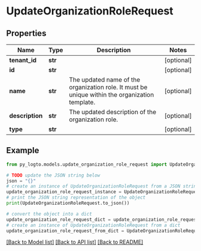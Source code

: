 # UpdateOrganizationRoleRequest


## Properties

Name | Type | Description | Notes
------------ | ------------- | ------------- | -------------
**tenant_id** | **str** |  | [optional] 
**id** | **str** |  | [optional] 
**name** | **str** | The updated name of the organization role. It must be unique within the organization template. | [optional] 
**description** | **str** | The updated description of the organization role. | [optional] 
**type** | **str** |  | [optional] 

## Example

```python
from py_logto.models.update_organization_role_request import UpdateOrganizationRoleRequest

# TODO update the JSON string below
json = "{}"
# create an instance of UpdateOrganizationRoleRequest from a JSON string
update_organization_role_request_instance = UpdateOrganizationRoleRequest.from_json(json)
# print the JSON string representation of the object
print(UpdateOrganizationRoleRequest.to_json())

# convert the object into a dict
update_organization_role_request_dict = update_organization_role_request_instance.to_dict()
# create an instance of UpdateOrganizationRoleRequest from a dict
update_organization_role_request_from_dict = UpdateOrganizationRoleRequest.from_dict(update_organization_role_request_dict)
```
[[Back to Model list]](../README.md#documentation-for-models) [[Back to API list]](../README.md#documentation-for-api-endpoints) [[Back to README]](../README.md)


